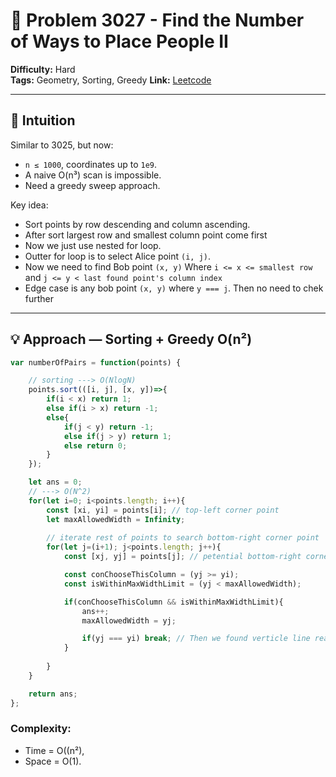 # 🧩 Problem 3027 - Find the Number of Ways to Place People II

**Difficulty:** Hard  
**Tags:** Geometry, Sorting, Greedy
**Link:** [Leetcode](https://leetcode.com/problems/find-the-number-of-ways-to-place-people-ii/description/)  

---

## 🧠 Intuition

Similar to 3025, but now:
- `n ≤ 1000`, coordinates up to `1e9`.
- A naive O(n³) scan is impossible.
- Need a greedy sweep approach.

Key idea:

- Sort points by row descending and column ascending.
- After sort largest row and smallest column point come first
- Now we just use nested for loop.
- Outter for loop is to select Alice point `(i, j)`.
- Now we need to find Bob point `(x, y)` Where `i <= x <= smallest row` and `j <= y < last found point's column index`
- Edge case is any bob point `(x, y)` where `y === j`. Then no need to chek further

---

## 💡 Approach  — Sorting + Greedy O(n²)

```javascript []
var numberOfPairs = function(points) {

    // sorting ---> O(NlogN)
    points.sort(([i, j], [x, y])=>{
        if(i < x) return 1;
        else if(i > x) return -1;
        else{
            if(j < y) return -1;
            else if(j > y) return 1;
            else return 0;
        }
    });

    let ans = 0;
    // ---> O(N^2)
    for(let i=0; i<points.length; i++){
        const [xi, yi] = points[i]; // top-left corner point
        let maxAllowedWidth = Infinity;
        
        // iterate rest of points to search bottom-right corner point
        for(let j=(i+1); j<points.length; j++){
            const [xj, yj] = points[j]; // petential bottom-right corner point

            const conChooseThisColumn = (yj >= yi);
            const isWithinMaxWidthLimit = (yj < maxAllowedWidth);

            if(conChooseThisColumn && isWithinMaxWidthLimit){
                ans++;
                maxAllowedWidth = yj;

                if(yj === yi) break; // Then we found verticle line reactangle. No need to check further
            }
            
        }
    }

    return ans;
};
```

### Complexity:

- Time = O((n²), 
- Space = O(1).
